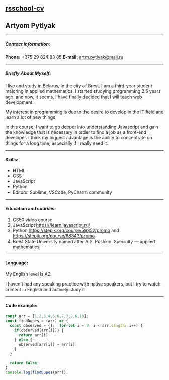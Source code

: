 ## [rsschool-cv][rez]


## Artyom Pytlyak
___
##### Contact information:
**Phone:** +375 29 824 83 85
**E-mail:** artm.pytlyak@mail.ru
___
##### Briefly About Myself:
I live and study in Belarus, in the city of Brest. I am a third-year student majoring in applied mathematics. I started studying programming 2.5 years ago. and now, it seems, I have finally decided that I will teach web development.

My interest in programming is due to the desire to develop in the IT field and learn a lot of new things

In this course, I want to go deeper into understanding Javascript and gain the knowledge that is necessary in order to find a job as a front-end developer. I think my biggest advantage is the ability to concentrate on things for a long time, especially if I really need it.
___
#### Skills:
+ HTML
+ CSS
+ JavaScript
+ Python
+ Editors: Sublime, VSCode, PyCharm community
___
#### Education and courses:
1. CS50 video  course
2. JavaScript https://learn.javascript.ru/
3. Python https://stepik.org/course/58852/promo and https://stepik.org/course/68343/promo
4. Brest State University named after A.S. Pushkin. Specialty — applied mathematics

___
#### Language:
My English level is A2. 

I haven't had any speaking practice with native speakers, but I try to watch content in English and actively study it
___
#### Code example:
```JavaScript
const arr = [1,2,3,4,5,6,7,7,8,6,10];
const findDupes = (arr) => {
  const observed = {};  for(let i = 0; i < arr.length; i++) {
    if(observed[arr[i]]) {
      return arr[i]
    } else {
      observed[arr[i]] = arr[i];
    }
  }

  return false;
}
console.log(findDupes(arr)); 
```

[rez]: ()
